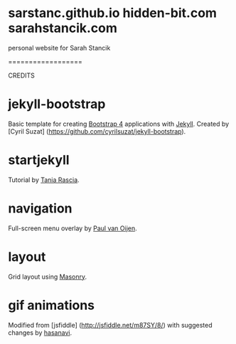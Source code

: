 sarstanc.github.io
hidden-bit.com
sarahstancik.com
==================

personal website for Sarah Stancik

==================

CREDITS

# jekyll-bootstrap

Basic template for creating [Bootstrap 4](http://v4-alpha.getbootstrap.com/) applications
with [Jekyll](http://jekyllrb.com).
Created by [Cyril Suzat] (https://github.com/cyrilsuzat/jekyll-bootstrap).

# startjekyll

Tutorial by [Tania Rascia](https://taniarascia.com/make-a-static-website-with-jekyll).

# navigation

Full-screen menu overlay by [Paul van Oijen](http://codepen.io/PaulVanO/pen/XJYGNQ).

# layout

Grid layout using [Masonry](http://masonry.desandro.com/).

# gif animations

Modified from [jsfiddle] (http://jsfiddle.net/m87SY/8/) with suggested changes by [hasanavi](http://stackoverflow.com/questions/600743/how-to-get-div-height-to-auto-adjust-to-background-size).
